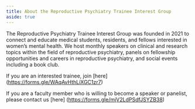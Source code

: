 ```yaml
---
title: About the Reproductive Psychiatry Trainee Interest Group
aside: true
---
```


The Reproductive Psychiatry Trainee Interest Group was founded in 2021 to connect and educate medical students, residents, and fellows interested in women’s mental health. We host monthly speakers on clinical and research topics within the field of reproductive psychiatry, panels on fellowship opportunities and careers in reproductive psychiatry, and social events including a book club.

If you are an interested trainee, join [here]  (https://forms.gle/WAqAvHthLiXGC1zr7)

If you are a faculty member who is willing to become a speaker or panelist, please contact us [here] (https://forms.gle/mjV2LdPSdfJSYZB38)
